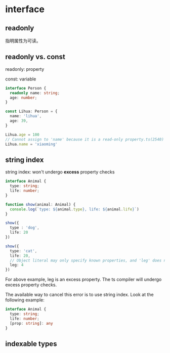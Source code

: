 # interface

## readonly

指明属性为可读。



## readonly vs. const

readonly: property

const: variable

```typescript
interface Person {
  readonly name: string;
  age: number;
}

const Lihua: Person = {
  name: 'lihua',
  age: 39,
}

Lihua.age = 100
// Cannot assign to 'name' because it is a read-only property.ts(2540)
Lihua.name = 'xiaoming'
```



## string index

string index: won't undergo **excess** property checks

```ts
interface Animal {
  type: string;
  life: number;
}

function show(animal: Animal) {
  console.log(`type: ${animal.type}, life: ${animal.life}`)
}

show({
  type : 'dog',
  life: 20
})

show({
  type: 'cat',
  life: 20,
  // Object literal may only specify known properties, and 'leg' does not exist in type 'Animal'.
  leg: 4
})
```

For above example, leg is an excess property. The ts compiler will undergo excess property checks.

The available way to cancel this error is to use string index. Look at the following example:

```ts
interface Animal {
  type: string;
  life: number;
  [prop: string]: any
}
```





## indexable types

